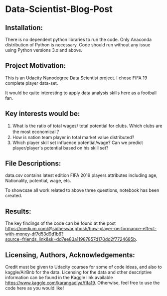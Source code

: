 # Data-Scientist-Blog-Post

## Installation:

There is no dependent python libraries to run the code. Only Anaconda distribution of Python is necessary. Code should run without any issue using Python versions 3.x and above.
## Project Motivation:

This is an Udacity Nanodegree Data Scientist project. I chose FIFA 19 complete player data-set.

It would be quite interesting to apply data analysis skills here as a football fan.

## Key interests would be:

1. What is the ratio of total wages/ total potential for clubs. Which clubs are the most economical？
2. How is nation team player in total market value distributed? 
3. Which player skill set influence potential/wage? Can we predict player/player's potential based on his skill set?

## File Descriptions:

data.csv contains latest edition FIFA 2019 players attributes including age, Nationality, potential, wage, etc.

To showcsae all work related to above three questions, notebook has been created.
## Results:

The key findings of the code can be found at the post https://medium.com/@sidheswar.ghosh/how-player-performance-effect-with-money-df7d53d9d1b6?source=friends_link&sk=dd7ee83a11987857d170dd2f7724685b.
## Licensing, Authors, Acknowledgements:

Credit must be given to Udacity courses for some of code ideas, and also to kaggle/AirBnb for the data. Licensing for the data and other descriptive information can be found in the Kaggle link available https://www.kaggle.com/karangadiya/fifa19. Otherwise, feel free to use the code here as you would like!
